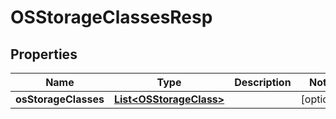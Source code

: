 # OSStorageClassesResp

## Properties
Name | Type | Description | Notes
------------ | ------------- | ------------- | -------------
**osStorageClasses** | [**List&lt;OSStorageClass&gt;**](OSStorageClass.md) |  |  [optional]
